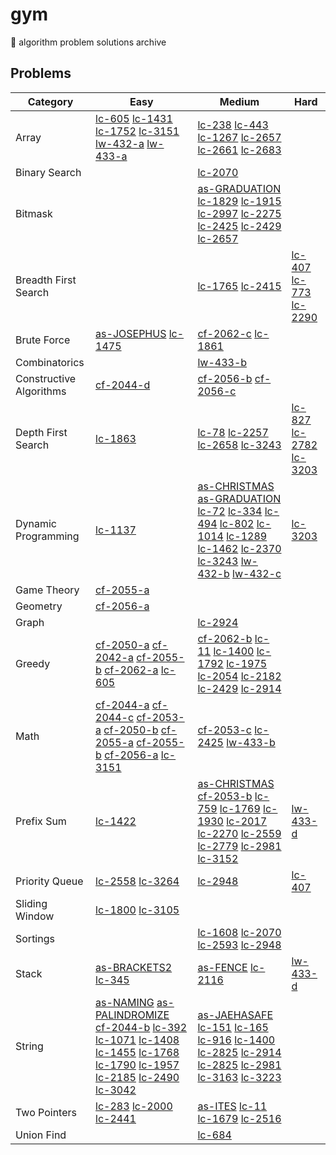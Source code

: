 # gym

🥦 algorithm problem solutions archive

## Problems

| Category | Easy | Medium | Hard |
| ---- | ---- | ---- | ---- |
| Array | [lc-605](https://github.com/jooncco/gym/tree/main/src/leetcode/java/p605) [lc-1431](https://github.com/jooncco/gym/tree/main/src/leetcode/java/p1431) [lc-1752](https://github.com/jooncco/gym/tree/main/src/leetcode/cpp/p1752) [lc-3151](https://github.com/jooncco/gym/tree/main/src/leetcode/cpp/p3151) [lw-432-a](https://github.com/jooncco/gym/tree/main/src/leetcode/cpp/lw-432/a.cpp) [lw-433-a](https://github.com/jooncco/gym/tree/main/src/leetcode/cpp/lw-433/a.cpp) | [lc-238](https://github.com/jooncco/gym/tree/main/src/leetcode/java/p238) [lc-443](https://github.com/jooncco/gym/tree/main/src/leetcode/java/p443) [lc-1267](https://github.com/jooncco/gym/tree/main/src/leetcode/cpp/p1267) [lc-2657](https://github.com/jooncco/gym/tree/main/src/leetcode/cpp/p2657) [lc-2661](https://github.com/jooncco/gym/tree/main/src/leetcode/cpp/p2661) [lc-2683](https://github.com/jooncco/gym/tree/main/src/leetcode/cpp/p2683) ||
| Binary Search || [lc-2070](https://github.com/jooncco/gym/tree/main/src/leetcode/python/p2070) ||
| Bitmask || [as-GRADUATION](https://github.com/jooncco/gym/tree/main/src/algospot/cpp/GRADUATION) [lc-1829](https://github.com/jooncco/gym/tree/main/src/leetcode/python/p1829) [lc-1915](https://github.com/jooncco/gym/tree/main/src/leetcode/java/p1915) [lc-2997](https://github.com/jooncco/gym/tree/main/src/leetcode/java/p2997) [lc-2275](https://github.com/jooncco/gym/tree/main/src/leetcode/python/p2275) [lc-2425](https://github.com/jooncco/gym/tree/main/src/leetcode/cpp/p2425) [lc-2429](https://github.com/jooncco/gym/tree/main/src/leetcode/cpp/p2429) [lc-2657](https://github.com/jooncco/gym/tree/main/src/leetcode/cpp/p2657) ||
| Breadth First Search || [lc-1765](https://github.com/jooncco/gym/tree/main/src/leetcode/cpp/p1765) [lc-2415](https://github.com/jooncco/gym/tree/main/src/leetcode/cpp/p2415) | [lc-407](https://github.com/jooncco/gym/tree/main/src/leetcode/cpp/p407) [lc-773](https://github.com/jooncco/gym/tree/main/src/leetcode/java/p773) [lc-2290](https://github.com/jooncco/gym/tree/main/src/leetcode/java/p2290) |
| Brute Force | [as-JOSEPHUS](https://github.com/jooncco/gym/tree/main/src/algospot/cpp/JOSEPHUS) [lc-1475](https://github.com/jooncco/gym/tree/main/src/leetcode/cpp/p1475) | [cf-2062-c](https://github.com/jooncco/gym/tree/main/src/codeforces/cpp/cf-2062/c.cpp) [lc-1861](https://github.com/jooncco/gym/tree/main/src/leetcode/java/p1861) ||
| Combinatorics || [lw-433-b](https://github.com/jooncco/gym/tree/main/src/leetcode/cpp/lw-433/b.cpp) ||
| Constructive Algorithms | [cf-2044-d](https://github.com/jooncco/gym/tree/main/src/codeforces/cpp/cf-2044/d.cpp) | [cf-2056-b](https://github.com/jooncco/gym/tree/main/src/codeforces/cpp/cf-2056/b.cpp) [cf-2056-c](https://github.com/jooncco/gym/tree/main/src/codeforces/cpp/cf-2056/c.cpp) ||
| Depth First Search | [lc-1863](https://github.com/jooncco/gym/tree/main/src/leetcode/java/p1863) | [lc-78](https://github.com/jooncco/gym/tree/main/src/leetcode/java/p78) [lc-2257](https://github.com/jooncco/gym/tree/main/src/leetcode/java/p2257) [lc-2658](https://github.com/jooncco/gym/tree/main/src/leetcode/cpp/p2658) [lc-3243](https://github.com/jooncco/gym/tree/main/src/leetcode/java/p3243) | [lc-827](https://github.com/jooncco/gym/tree/main/src/leetcode/cpp/p827) [lc-2782](https://github.com/jooncco/gym/tree/main/src/leetcode/cpp/p2782) [lc-3203](https://github.com/jooncco/gym/tree/main/src/leetcode/cpp/p3203) |
| Dynamic Programming | [lc-1137](https://github.com/jooncco/gym/tree/main/src/leetcode/java/p1137) | [as-CHRISTMAS](https://github.com/jooncco/gym/tree/main/src/algospot/cpp/CHRISTMAS) [as-GRADUATION](https://github.com/jooncco/gym/tree/main/src/algospot/cpp/GRADUATION) [lc-72](https://github.com/jooncco/gym/tree/main/src/leetcode/java/p72) [lc-334](https://github.com/jooncco/gym/tree/main/src/leetcode/java/p334) [lc-494](https://github.com/jooncco/gym/tree/main/src/leetcode/cpp/p494) [lc-802](https://github.com/jooncco/gym/tree/main/src/leetcode/cpp/p802) [lc-1014](https://github.com/jooncco/gym/tree/main/src/leetcode/cpp/p1014) [lc-1289](https://github.com/jooncco/gym/tree/main/src/leetcode/java/p1289) [lc-1462](https://github.com/jooncco/gym/tree/main/src/leetcode/cpp/p1462) [lc-2370](https://github.com/jooncco/gym/tree/main/src/leetcode/java/p2370) [lc-3243](https://github.com/jooncco/gym/tree/main/src/leetcode/java/p3243) [lw-432-b](https://github.com/jooncco/gym/tree/main/src/leetcode/cpp/lw-432/b.cpp) [lw-432-c](https://github.com/jooncco/gym/tree/main/src/leetcode/cpp/lw-433/c.cpp) | [lc-3203](https://github.com/jooncco/gym/tree/main/src/leetcode/cpp/p3203) |
| Game Theory | [cf-2055-a](https://github.com/jooncco/gym/tree/main/src/codeforces/cpp/cf-2055/a.cpp) |||
| Geometry | [cf-2056-a](https://github.com/jooncco/gym/tree/main/src/codeforces/cpp/cf-2056/a.cpp) |||
| Graph || [lc-2924](https://github.com/jooncco/gym/tree/main/src/leetcode/java/p2924)||
| Greedy | [cf-2050-a](https://github.com/jooncco/gym/tree/main/src/codeforces/cpp/cf-2050/a.cpp) [cf-2042-a](https://github.com/jooncco/gym/tree/main/src/codeforces/cpp/cf-2042/a.cpp) [cf-2055-b](https://github.com/jooncco/gym/tree/main/src/codeforces/cpp/cf-2055/b.cpp) [cf-2062-a](https://github.com/jooncco/gym/tree/main/src/codeforces/cpp/cf-2062/a.cpp) [lc-605](https://github.com/jooncco/gym/tree/main/src/leetcode/java/p605) | [cf-2062-b](https://github.com/jooncco/gym/tree/main/src/codeforces/cpp/cf-2062/b.cpp) [lc-11](https://github.com/jooncco/gym/tree/main/src/leetcode/cpp/p11) [lc-1400](https://github.com/jooncco/gym/tree/main/src/leetcode/cpp/p1400) [lc-1792](https://github.com/jooncco/gym/tree/main/src/leetcode/cpp/p1792) [lc-1975](https://github.com/jooncco/gym/tree/main/src/leetcode/java/p1975) [lc-2054](https://github.com/jooncco/gym/tree/main/src/leetcode/cpp/p2054) [lc-2182](https://github.com/jooncco/gym/tree/main/src/leetcode/cpp/p2182) [lc-2429](https://github.com/jooncco/gym/tree/main/src/leetcode/cpp/p2429) [lc-2914](https://github.com/jooncco/gym/tree/main/src/leetcode/python/p2914) ||
| Math | [cf-2044-a](https://github.com/jooncco/gym/tree/main/src/codeforces/cpp/cf-2044/a.cpp) [cf-2044-c](https://github.com/jooncco/gym/tree/main/src/codeforces/cpp/cf-2044/c.cpp) [cf-2053-a](https://github.com/jooncco/gym/tree/main/src/codeforces/cpp/cf-2053/a.cpp) [cf-2050-b](https://github.com/jooncco/gym/tree/main/src/codeforces/cpp/cf-2050/b.cpp) [cf-2055-a](https://github.com/jooncco/gym/tree/main/src/codeforces/cpp/cf-2055/a.cpp) [cf-2055-b](https://github.com/jooncco/gym/tree/main/src/codeforces/cpp/cf-2055/b.cpp) [cf-2056-a](https://github.com/jooncco/gym/tree/main/src/codeforces/cpp/cf-2056/a.cpp) [lc-3151](https://github.com/jooncco/gym/tree/main/src/leetcode/cpp/p3151) | [cf-2053-c](https://github.com/jooncco/gym/tree/main/src/codeforces/cpp/cf-2053/c.cpp) [lc-2425](https://github.com/jooncco/gym/tree/main/src/leetcode/cpp/p2425) [lw-433-b](https://github.com/jooncco/gym/tree/main/src/leetcode/cpp/lw-433/b.cpp) ||
| Prefix Sum | [lc-1422](https://github.com/jooncco/gym/tree/main/src/leetcode/cpp/p1422) | [as-CHRISTMAS](https://github.com/jooncco/gym/tree/main/src/algospot/cpp/CHRISTMAS) [cf-2053-b](https://github.com/jooncco/gym/tree/main/src/codeforces/cpp/cf-2053/b.cpp) [lc-759](https://github.com/jooncco/gym/tree/main/src/leetcode/cpp/p759) [lc-1769](https://github.com/jooncco/gym/tree/main/src/leetcode/cpp/p1769) [lc-1930](https://github.com/jooncco/gym/tree/main/src/leetcode/cpp/p1930) [lc-2017](https://github.com/jooncco/gym/tree/main/src/leetcode/cpp/p2017) [lc-2270](https://github.com/jooncco/gym/tree/main/src/leetcode/cpp/p2270) [lc-2559](https://github.com/jooncco/gym/tree/main/src/leetcode/cpp/p2559) [lc-2779](https://github.com/jooncco/gym/tree/main/src/leetcode/cpp/p2779) [lc-2981](https://github.com/jooncco/gym/tree/main/src/leetcode/cpp/p2981) [lc-3152](https://github.com/jooncco/gym/tree/main/src/leetcode/cpp/p3152) | [lw-433-d](https://github.com/jooncco/gym/tree/main/src/leetcode/cpp/lw-433/d.cpp) |
| Priority Queue | [lc-2558](https://github.com/jooncco/gym/tree/main/src/leetcode/cpp/p2558) [lc-3264](https://github.com/jooncco/gym/tree/main/src/leetcode/cpp/p3264) | [lc-2948](https://github.com/jooncco/gym/tree/main/src/leetcode/cpp/p2948) | [lc-407](https://github.com/jooncco/gym/tree/main/src/leetcode/cpp/p407) |
| Sliding Window | [lc-1800](https://github.com/jooncco/gym/tree/main/src/leetcode/cpp/p1800) [lc-3105](https://github.com/jooncco/gym/tree/main/src/leetcode/cpp/p3105) |||
| Sortings || [lc-1608](https://github.com/jooncco/gym/tree/main/src/leetcode/java/p1608) [lc-2070](https://github.com/jooncco/gym/tree/main/src/leetcode/python/p2070) [lc-2593](https://github.com/jooncco/gym/tree/main/src/leetcode/cpp/p2593) [lc-2948](https://github.com/jooncco/gym/tree/main/src/leetcode/cpp/p2948) ||
| Stack | [as-BRACKETS2](https://github.com/jooncco/gym/tree/main/src/algospot/cpp/BRACKETS2) [lc-345](https://github.com/jooncco/gym/tree/main/src/leetcode/java/p345) | [as-FENCE](https://github.com/jooncco/gym/tree/main/src/leetcode/cpp/FENCE) [lc-2116](https://github.com/jooncco/gym/tree/main/src/leetcode/cpp/p2116) | [lw-433-d](https://github.com/jooncco/gym/tree/main/src/leetcode/cpp/lw-433/d.cpp) |
| String | [as-NAMING](https://github.com/jooncco/gym/tree/main/src/algospot/cpp/NAMING) [as-PALINDROMIZE](https://github.com/jooncco/gym/tree/main/src/algospot/cpp/PALINDROMIZE) [cf-2044-b](https://github.com/jooncco/gym/tree/main/src/codeforces/cpp/cf-2044/b.cpp) [lc-392](https://github.com/jooncco/gym/tree/main/src/leetcode/java/p392) [lc-1071](https://github.com/jooncco/gym/tree/main/src/leetcode/python/p1071) [lc-1408](https://github.com/jooncco/gym/tree/main/src/leetcode/cpp/p1408) [lc-1455](https://github.com/jooncco/gym/tree/main/src/leetcode/cpp/p1455) [lc-1768](https://github.com/jooncco/gym/tree/main/src/leetcode/python/p1768) [lc-1790](https://github.com/jooncco/gym/tree/main/src/leetcode/cpp/p1790) [lc-1957](https://github.com/jooncco/gym/tree/main/src/leetcode/python/p1957) [lc-2185](https://github.com/jooncco/gym/tree/main/src/leetcode/cpp/p2185) [lc-2490](https://github.com/jooncco/gym/tree/main/src/leetcode/python/p2490) [lc-3042](https://github.com/jooncco/gym/tree/main/src/leetcode/cpp/p3042) | [as-JAEHASAFE](https://github.com/jooncco/gym/tree/main/src/algospot/cpp/JAEHASAFE) [lc-151](https://github.com/jooncco/gym/tree/main/src/leetcode/java/p151) [lc-165](https://github.com/jooncco/gym/tree/main/src/leetcode/java/p165) [lc-916](https://github.com/jooncco/gym/tree/main/src/leetcode/cpp/p916) [lc-1400](https://github.com/jooncco/gym/tree/main/src/leetcode/cpp/p1400) [lc-2825](https://github.com/jooncco/gym/tree/main/src/leetcode/java/p2825) [lc-2914](https://github.com/jooncco/gym/tree/main/src/leetcode/python/p2914) [lc-2825](https://github.com/jooncco/gym/tree/main/src/leetcode/java/p2825) [lc-2981](https://github.com/jooncco/gym/tree/main/src/leetcode/cpp/p2981) [lc-3163](https://github.com/jooncco/gym/tree/main/src/leetcode/python/p3163) [lc-3223](https://github.com/jooncco/gym/tree/main/src/leetcode/cpp/p3223) ||
| Two Pointers | [lc-283](https://github.com/jooncco/gym/tree/main/src/leetcode/java/p283) [lc-2000](https://github.com/jooncco/gym/tree/main/src/leetcode/java/p2000) [lc-2441](https://github.com/jooncco/gym/tree/main/src/leetcode/java/p2441) | [as-ITES](https://github.com/jooncco/gym/tree/main/src/algospot/cpp/ITES) [lc-11](https://github.com/jooncco/gym/tree/main/src/leetcode/cpp/p11) [lc-1679](https://github.com/jooncco/gym/tree/main/src/leetcode/cpp/p1679) [lc-2516](https://github.com/jooncco/gym/tree/main/src/leetcode/python/p2516) ||
| Union Find || [lc-684](https://github.com/jooncco/gym/tree/main/src/leetcode/cpp/p684) ||